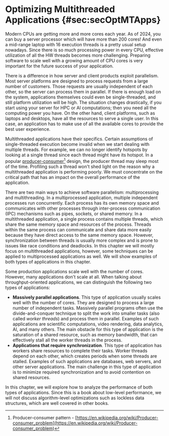 # Optimizing Multithreaded Applications {#sec:secOptMTApps}

Modern CPUs are getting more and more cores each year. As of 2024, you can buy a server processor which will have more than 200 cores! And even a mid-range laptop with 16 execution threads is a pretty usual setup nowadays. Since there is so much processing power in every CPU, effective utilization of all the HW threads becomes more challenging. Preparing software to scale well with a growing amount of CPU cores is very important for the future success of your application.

There is a difference in how server and client products exploit parallelism. Most server platforms are designed to process requests from a large number of customers. Those requests are usually independent of each other, so the server can process them in parallel. If there is enough load on the system, applications themselves could even be single-threaded, and still platform utilization will be high. The situation changes drastically, if you start using your server for HPC or AI computations; then you need all the computing power you have. On the other hand, client platforms, such as laptops and desktops, have all the resources to serve a single user. In this case, an application has to make use of all the available cores to provide the best user experience.

Multithreaded applications have their specifics. Certain assumptions of single-threaded execution become invalid when we start dealing with multiple threads. For example, we can no longer identify hotspots by looking at a single thread since each thread might have its hotspot. In a popular [producer-consumer](https://en.wikipedia.org/wiki/Producer–consumer_problem)[^5] design, the producer thread may sleep most of the time. Profiling such a thread won't shed light on the reason why a multithreaded application is performing poorly. We must concentrate on the critical path that has an impact on the overall performance of the application.

There are two main ways to achieve software parallelism: multiprocessing and multithreading. In a multiprocessed application, multiple independent processes run concurrently. Each process has its own memory space and communicates with other processes through inter-process communication (IPC) mechanisms such as pipes, sockets, or shared memory. In a multithreaded application, a single process contains multiple threads, which share the same memory space and resources of the process. Threads within the same process can communicate and share data more easily because they have direct access to the same memory space. However, synchronization between threads is usually more complex and is prone to issues like race conditions and deadlocks. In this chapter we will mostly focus on multithreaded applications, however, some techniques can be applied to multiprocessed applications as well. We will show examples of both types of applications in this chapter.

Some production applications scale well with the number of cores. However, many applications don't scale at all. When talking about throughput-oriented applications, we can distinguish the following two types of applications:

* **Massively parallel applications**. This type of application usually scales well with the number of cores. They are designed to process a large number of independent tasks. Massively parallel programs often use the divide-and-conquer technique to split the work into smaller tasks (also called *worker threads*) and process them in parallel. Examples of such applications are scientific computations, video rendering, data analytics, AI, and many others. The main obstacle for this type of application is the saturation of a shared resource, such as memory bandwidth, that can effectively stall all the worker threads in the process.
* **Applications that require synchronization**. This type of application has workers share resources to complete their tasks. Worker threads depend on each other, which creates periods when some threads are stalled. Examples of such applications are databases, web servers, and other server applications. The main challenge in this type of application is to minimize required synchronization and to avoid contention on shared resources.

In this chapter, we will explore how to analyze the performance of both types of applications. Since this is a book about low-level performance, we will not discuss algorithm-level optimizations such as lockless data structures, which are well covered in other books.

[^5]: Producer-consumer pattern - [https://en.wikipedia.org/wiki/Producer-consumer_problem](https://en.wikipedia.org/wiki/Producer-consumer_problem)
